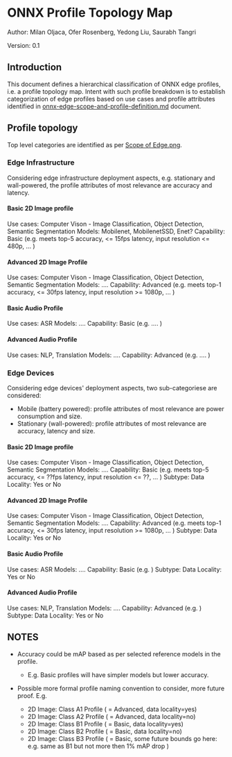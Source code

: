 <!--- SPDX-License-Identifier: Apache-2.0 -->

# ONNX Profile Topology Map
Author: Milan Oljaca, Ofer Rosenberg, Yedong Liu, Saurabh Tangri

Version: 0.1

## Introduction

This document defines a hierarchical classification of ONNX edge profiles, i.e. a profile topology map.
Intent with such profile breakdown is to establish categorization of edge profiles based on use cases and profile attributes identified in [onnx-edge-scope-and-profile-definition.md](https://github.com/onnx/working-groups/blob/master/edge/artifacts/onnx-edge-scope-and-profile-definition.md) document.

## Profile topology

Top level categories are identified as per [Scope of Edge.png](https://github.com/onnx/working-groups/blob/master/edge/artifacts/Scope%20of%20Edge.png).

### Edge Infrastructure
Considering edge infrastructure deployment aspects, e.g. stationary and wall-powered, the profile attributes of most relevance are accuracy and latency.

#### Basic 2D Image profile
Use cases: Computer Vison - Image Classification, Object Detection, Semantic Segmentation
Models: Mobilenet, MobilenetSSD, Enet?
Capability: Basic (e.g. meets top-5 accuracy, <= 15fps latency, input resolution <= 480p, ... )

#### Advanced 2D Image Profile
Use cases: Computer Vison - Image Classification, Object Detection, Semantic Segmentation
Models: ....
Capability: Advanced (e.g. meets top-1 accuracy, <= 30fps latency, input resolution >= 1080p, ... )


#### Basic Audio Profile
Use cases: ASR
Models: ....
Capability: Basic (e.g. .... )

#### Advanced Audio Profile
Use cases: NLP, Translation
Models: ....
Capability: Advanced (e.g.  .... )


### Edge Devices
Considering edge devices' deployment aspects, two sub-categoriese are considered:
* Mobile (battery powered): profile attributes of most relevance are power consumption and size.
* Stationary (wall-powered): profile attributes of most relevance are accuracy, latency and size.

#### Basic 2D Image profile
Use cases: Computer Vison - Image Classification, Object Detection, Semantic Segmentation
Models: ....
Capability: Basic (e.g. meets top-5 accuracy, <= ??fps latency, input resolution <= ??, ... )
Subtype: Data Locality: Yes or No

#### Advanced 2D Image Profile
Use cases: Computer Vison - Image Classification, Object Detection, Semantic Segmentation
Models: ....
Capability: Advanced (e.g. meets top-1 accuracy, <= 30fps latency, input resolution >= 1080p, ... )
Subtype: Data Locality: Yes or No

#### Basic Audio Profile
Use cases: ASR
Models: ....
Capability: Basic (e.g. )
Subtype: Data Locality: Yes or No

#### Advanced Audio Profile
Use cases: NLP, Translation
Models: ....
Capability: Advanced (e.g. )
Subtype: Data Locality: Yes or No


## NOTES
* Accuracy could be mAP based as per selected reference models in the profile.
  * E.g. Basic profiles will have simpler models but lower accuracy.

* Possible more formal profile naming convention to consider, more future proof. E.g.
  * 2D Image: Class A1 Profile ( = Advanced, data locality=yes)
  * 2D Image: Class A2 Profile ( = Advanced, data locality=no)
  * 2D Image: Class B1 Profile ( = Basic, data locality=yes)
  * 2D Image: Class B2 Profile ( = Basic, data locality=no)
  * 2D Image: Class B3 Profile ( = Basic, some future bounds go here: e.g. same as B1 but not more then 1% mAP drop )


